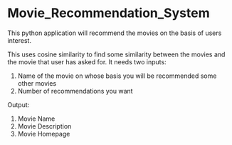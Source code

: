 # Movie_Recommendation_System
This python application will recommend the movies on the basis of users interest.

This uses cosine similarity to find some similarity between the movies and the movie that user has asked for.
It needs two inputs:
1) Name of the movie on whose basis you will be recommended some other movies
2) Number of recommendations you want

Output:
1) Movie Name
2) Movie Description
3) Movie Homepage
